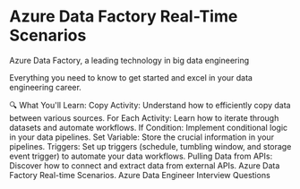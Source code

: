 # Azure Data Factory Real-Time Scenarios

Azure Data Factory, a leading technology in big data engineering

Everything you need to know to get started and excel in your data engineering career.

🔍 What You'll Learn:
Copy Activity: 
Understand how to efficiently copy data between various sources.
For Each Activity: Learn how to iterate through datasets and automate workflows.
If Condition: Implement conditional logic in your data pipelines.
Set Variable: Store the crucial information in your pipelines.
Triggers: Set up triggers (schedule, tumbling window, and storage event trigger) to automate your data workflows.
Pulling Data from APIs: Discover how to connect and extract data from external APIs.
Azure Data Factory Real-time Scenarios.
Azure Data Engineer Interview Questions
